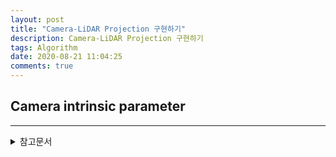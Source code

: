 ```yaml
---
layout: post
title: "Camera-LiDAR Projection 구현하기"
description: Camera-LiDAR Projection 구현하기
tags: Algorithm
date: 2020-08-21 11:04:25
comments: true
---
```


## Camera intrinsic parameter



---

<details>
<summary>참고문서</summary>
<div markdown="1">

- [Camera-Lidar Projection: Navigating between 2D and 3D](https://medium.com/swlh/camera-lidar-projection-navigating-between-2d-and-3d-911c78167a94)

</div>
</details>
<script id="dsq-count-scr" src="//msc9533.disqus.com/count.js" async></script>

